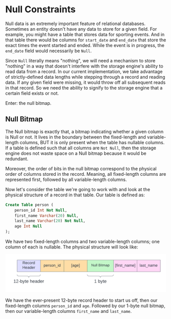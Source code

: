 # Null Constraints

Null data is an extremely important feature of relational databases. Sometimes an entity doesn't have any data to store for a given field. For example, you might have a table that stores data for sporting events. And in that table there would be columns for `start_date` and `end_date` that store the exact times the event started and ended. While the event is in progress, the `end_date` field would necessarily be `Null`.

Since `Null` literally means "nothing", we will need a mechanism to store "nothing" in a way that doesn't interfere with the storage engine's ability to read data from a record. In our current implementation, we take advantage of strictly-defined data lengths while stepping through a record and reading data. If any given field were missing, it would throw off all subsequent reads in that record. So we need the ability to signify to the storage engine that a certain field exists or not.

Enter: the null bitmap.

## Null Bitmap

The Null bitmap is exactly that, a bitmap indicating whether a given column is Null or not. It lives in the boundary between the fixed-length and variable-length columns, BUT it is only present when the table has nullable columns. If a table is defined such that all columns are `Not Null`, then the storage engine does not waste space on a Null bitmap because it would be redundant.

Moreover, the order of bits in the null bitmap correspond to the physical order of columns stored in the record. Meaning, all fixed-length columns are represented first, followed by all variable-length columns.

Now let's consider the table we're going to work with and look at the physical structure of a record in that table. Our table is defined as:

```sql
Create Table person (
    person_id Int Not Null,
    first_name Varchar(20) Null,
    last_name Varchar(20) Not Null,
    age Int Null
);
```

We have two fixed-length columns and two variable-length columns; one column of each is nullable. The physical structure will look like:

![Null Bitmap](assets/null_bitmap.png)

We have the ever-present 12-byte record header to start us off, then our fixed-length columns `person_id` and `age`. Followed by our 1-byte null bitmap, then our variable-length columns `first_name` and `last_name`.